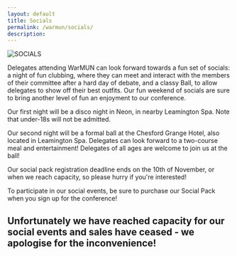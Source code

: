 ```yaml
---
layout: default
title: Socials
permalink: /warmun/socials/
description:
---
```

![SOCIALS](https://user-images.githubusercontent.com/55463665/136006765-63ff283c-dcfc-47b7-bbd5-e59b33efd2f6.jpg)

Delegates attending WarMUN can look forward towards a fun set of socials: a night of fun clubbing, where they can meet and interact with the members of their committee after a hard day of debate, and a classy Ball, to allow delegates to show off their best outfits. Our fun weekend of socials are sure to bring another level of fun an enjoyment to our conference.

Our first night will be a disco night in Neon, in nearby Leamington Spa. Note that under-18s will not be admitted.

Our second night will be a formal ball at the Chesford Grange Hotel, also located in Leamington Spa. Delegates can look forward to a two-course meal and entertainment! Delegates of all ages are welcome to join us at the ball!

Our social pack registration deadline ends on the 10th of November, or when we reach capacity, so please hurry if you're interested!

To participate in our social events, be sure to purchase our Social Pack when you sign up for the conference!

## Unfortunately we have reached capacity for our social events and sales have ceased - we apologise for the inconvenience!

